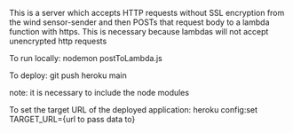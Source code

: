 This is a server which accepts HTTP requests without SSL encryption from the wind sensor-sender and then POSTs that request body to a lambda function with https. This is necessary because lambdas will not accept unencrypted http requests

To run locally: nodemon postToLambda.js

To deploy: git push heroku main

note: it is necessary to include the node modules

To set the target URL of the deployed application: heroku config:set TARGET_URL={url to pass data to}